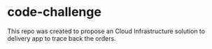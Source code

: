 # code-challenge
This repo was created to propose an Cloud Infrastructure solution to delivery app to trace back the orders.
